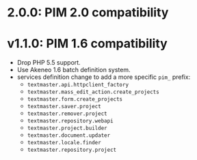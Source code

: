 # 2.0.0: PIM 2.0 compatibility

# v1.1.0: PIM 1.6 compatibility

- Drop PHP 5.5 support.
- Use Akeneo 1.6 batch definition system.
- services definition change to add a more specific `pim_` prefix:
  - `textmaster.api.httpclient_factory`
  - `textmaster.mass_edit_action.create_projects`
  - `textmaster.form.create_projects`
  - `textmaster.saver.project`
  - `textmaster.remover.project`
  - `textmaster.repository.webapi`
  - `textmaster.project.builder`
  - `textmaster.document.updater`
  - `textmaster.locale.finder`
  - `textmaster.repository.project`
